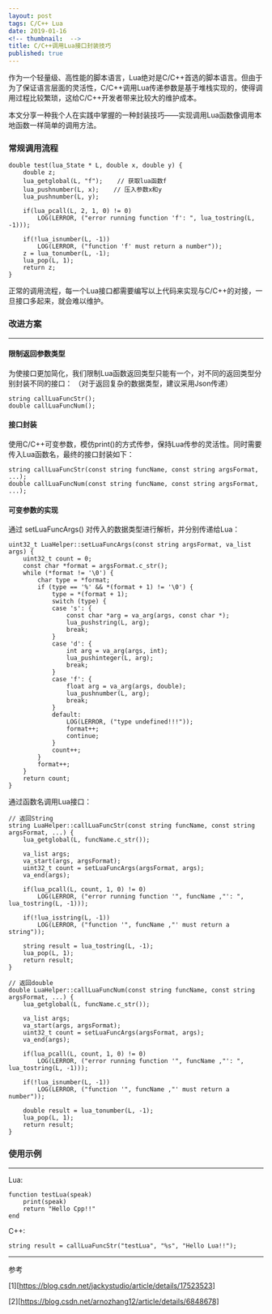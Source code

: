 ```yaml
---
layout: post
tags: C/C++ Lua
date: 2019-01-16
<!-- thumbnail:  -->
title: C/C++调用Lua接口封装技巧
published: true
---
```


作为一个轻量级、高性能的脚本语言，Lua绝对是C/C++首选的脚本语言。但由于为了保证语言层面的灵活性，C/C++调用Lua传递参数是基于堆栈实现的，使得调用过程比较繁琐，这给C/C++开发者带来比较大的维护成本。

本文分享一种我个人在实践中掌握的一种封装技巧——实现调用Lua函数像调用本地函数一样简单的调用方法。

<!--more-->
### 常规调用流程
```
double test(lua_State * L, double x, double y) {
    double z;
    lua_getglobal(L, "f");    // 获取lua函数f
    lua_pushnumber(L, x);    // 压入参数x和y
    lua_pushnumber(L, y);

    if(lua_pcall(L, 2, 1, 0) != 0)
        LOG(LERROR, ("error running function 'f': ", lua_tostring(L, -1)));

    if(!lua_isnumber(L, -1))
        LOG(LERROR, ("function 'f' must return a number"));
    z = lua_tonumber(L, -1);
    lua_pop(L, 1);
    return z;
}
```
正常的调用流程，每一个Lua接口都需要编写以上代码来实现与C/C++的对接，一旦接口多起来，就会难以维护。

### 改进方案
---

#### 限制返回参数类型
为使接口更加简化，我们限制Lua函数返回类型只能有一个，对不同的返回类型分别封装不同的接口：
（对于返回复杂的数据类型，建议采用Json传递）
```
string callLuaFuncStr();
double callLuaFuncNum();
```
#### 接口封装
使用C/C++可变参数，模仿print()的方式传参，保持Lua传参的灵活性。同时需要传入Lua函数名，最终的接口封装如下：
```
string callLuaFuncStr(const string funcName, const string argsFormat, ...);
double callLuaFuncNum(const string funcName, const string argsFormat, ...);
```
#### 可变参数的实现

通过 setLuaFuncArgs() 对传入的数据类型进行解析，并分别传递给Lua：
```
uint32_t LuaHelper::setLuaFuncArgs(const string argsFormat, va_list args) {
    uint32_t count = 0;
    const char *format = argsFormat.c_str();
    while (*format != '\0') {
        char type = *format;
        if (type == '%' && *(format + 1) != '\0') {
            type = *(format + 1);
            switch (type) {
            case 's': {
                const char *arg = va_arg(args, const char *);
                lua_pushstring(L, arg);
                break;
            }
            case 'd': {
                int arg = va_arg(args, int);
                lua_pushinteger(L, arg);
                break;
            }
            case 'f': {
                float arg = va_arg(args, double);
                lua_pushnumber(L, arg);
                break;
            }
            default:
                LOG(LERROR, ("type undefined!!!"));
                format++;
                continue;
            }
            count++;
        }
        format++;
    }
    return count;
}
```
通过函数名调用Lua接口：
```
// 返回String
string LuaHelper::callLuaFuncStr(const string funcName, const string argsFormat, ...) {
    lua_getglobal(L, funcName.c_str());

    va_list args;
    va_start(args, argsFormat);
    uint32_t count = setLuaFuncArgs(argsFormat, args);
    va_end(args);

    if(lua_pcall(L, count, 1, 0) != 0)
        LOG(LERROR, ("error running function '", funcName ,"': ", lua_tostring(L, -1)));

    if(!lua_isstring(L, -1))
        LOG(LERROR, ("function '", funcName ,"' must return a string"));

    string result = lua_tostring(L, -1);
    lua_pop(L, 1);
    return result;
}

// 返回double
double LuaHelper::callLuaFuncNum(const string funcName, const string argsFormat, ...) {
    lua_getglobal(L, funcName.c_str());

    va_list args;
    va_start(args, argsFormat);
    uint32_t count = setLuaFuncArgs(argsFormat, args);
    va_end(args);

    if(lua_pcall(L, count, 1, 0) != 0)
        LOG(LERROR, ("error running function '", funcName ,"': ", lua_tostring(L, -1)));

    if(!lua_isnumber(L, -1))
        LOG(LERROR, ("function '", funcName ,"' must return a number"));

    double result = lua_tonumber(L, -1);
    lua_pop(L, 1);
    return result;
}
```
### 使用示例
---
Lua:
```
function testLua(speak)
    print(speak)
    return "Hello Cpp!!"
end
```
C++:
```
string result = callLuaFuncStr("testLua", "%s", "Hello Lua!!");
```

---

参考

[1][https://blog.csdn.net/jackystudio/article/details/17523523]


[2][https://blog.csdn.net/arnozhang12/article/details/6848678]

